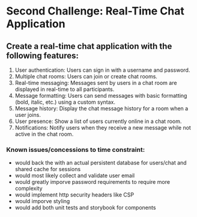 # Second Challenge: Real-Time Chat Application

## Create a real-time chat application with the following features:

1. User authentication: Users can sign in with a username and password.
2. Multiple chat rooms: Users can join or create chat rooms.
3. Real-time messaging: Messages sent by users in a chat room are displayed in real-time to all participants.
4. Message formatting: Users can send messages with basic formatting (bold, italic, etc.) using a custom syntax.
5. Message history: Display the chat message history for a room when a user joins.
6. User presence: Show a list of users currently online in a chat room.
7. Notifications: Notify users when they receive a new message while not active in the chat room.

### Known issues/concessions to time constraint:

- would back the with an actual persistent database for users/chat and shared cache for sessions
- would most likely collect and validate user email
- would greatly imporve password requirements to require more complexity
- would implement http security headers like CSP
- would imporve styling
- would add both unit tests and storybook for components
